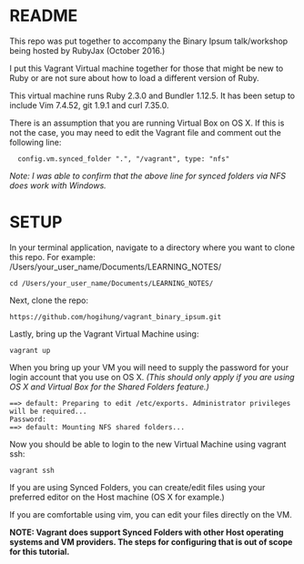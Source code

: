 # README

This repo was put together to accompany the Binary Ipsum talk/workshop being
hosted by RubyJax (October 2016.)

I put this Vagrant Virtual machine together for those that might be new to Ruby
or are not sure about how to load a different version of Ruby.

This virtual machine runs Ruby 2.3.0 and Bundler 1.12.5.  It has been setup to
include Vim 7.4.52, git 1.9.1 and curl 7.35.0.

There is an assumption that you are running Virtual Box on OS X.  If this is not
the case, you may need to edit the Vagrant file and comment out the following
line:

```
  config.vm.synced_folder ".", "/vagrant", type: "nfs"
```

*Note:  I was able to confirm that the above line for synced folders via NFS does work with Windows.*

# SETUP

In your terminal application, navigate to a directory where you want to clone
this repo.  For example:  /Users/your_user_name/Documents/LEARNING_NOTES/

```
cd /Users/your_user_name/Documents/LEARNING_NOTES/
```

Next, clone the repo:

```
https://github.com/hogihung/vagrant_binary_ipsum.git
```

Lastly, bring up the Vagrant Virtual Machine using:

```
vagrant up
```

When you bring up your VM you will need to supply the password for your login
account that you use on OS X.  *(This should only apply if you are using OS X
and Virtual Box for the Shared Folders feature.)*

```
==> default: Preparing to edit /etc/exports. Administrator privileges will be required...
Password:
==> default: Mounting NFS shared folders...
```

Now you should be able to login to the new Virtual Machine using vagrant ssh:

```
vagrant ssh
```

If you are using Synced Folders, you can create/edit files using your preferred
editor on the Host machine (OS X for example.)  

If you are comfortable using vim, you can edit your files directly on the VM.

**NOTE: Vagrant does support Synced Folders with other Host operating systems
        and VM providers.  The steps for configuring that is out of scope for
        this tutorial.**

